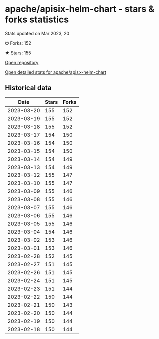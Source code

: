 # apache/apisix-helm-chart - stars & forks statistics

Stats updated on Mar 2023, 20

☋ Forks: 152

★ Stars: 155

[Open repository](https://github.com/apache/apisix-helm-chart)

[Open detailed stats for apache/apisix-helm-chart](https://reviewgithub.com/rep/apache/apisix-helm-chart)

## Historical data
| Date | Stars | Forks |
|------|-------|-------|
| 2023-03-20 | 155 | 152 | 
| 2023-03-19 | 155 | 152 | 
| 2023-03-18 | 155 | 152 | 
| 2023-03-17 | 154 | 150 | 
| 2023-03-16 | 154 | 150 | 
| 2023-03-15 | 154 | 150 | 
| 2023-03-14 | 154 | 149 | 
| 2023-03-13 | 154 | 149 | 
| 2023-03-12 | 155 | 147 | 
| 2023-03-10 | 155 | 147 | 
| 2023-03-09 | 155 | 146 | 
| 2023-03-08 | 155 | 146 | 
| 2023-03-07 | 155 | 146 | 
| 2023-03-06 | 155 | 146 | 
| 2023-03-05 | 155 | 146 | 
| 2023-03-04 | 154 | 146 | 
| 2023-03-02 | 153 | 146 | 
| 2023-03-01 | 153 | 146 | 
| 2023-02-28 | 152 | 145 | 
| 2023-02-27 | 151 | 145 | 
| 2023-02-26 | 151 | 145 | 
| 2023-02-24 | 151 | 145 | 
| 2023-02-23 | 151 | 144 | 
| 2023-02-22 | 150 | 144 | 
| 2023-02-21 | 150 | 143 | 
| 2023-02-20 | 150 | 144 | 
| 2023-02-19 | 150 | 144 | 
| 2023-02-18 | 150 | 144 | 

